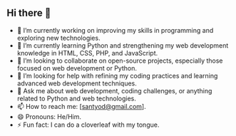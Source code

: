 ## Hi there 👋

- 🔭 I’m currently working on improving my skills in programming and exploring new technologies.
- 🌱 I’m currently learning Python and strengthening my web development knowledge in HTML, CSS, PHP, and JavaScript.
- 👯 I’m looking to collaborate on open-source projects, especially those focused on web development or Python.
- 🤔 I’m looking for help with refining my coding practices and learning advanced web development techniques.
- 💬 Ask me about web development, coding challenges, or anything related to Python and web technologies.
- 📫 How to reach me: [santyod@gmail.com].
- 😄 Pronouns: He/Him.
- ⚡ Fun fact: I can do a cloverleaf with my tongue.
